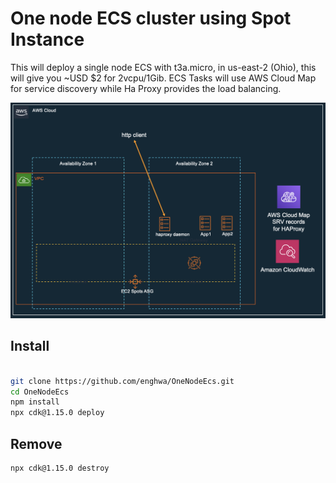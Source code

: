 # One node ECS cluster using Spot Instance 
This will deploy a single node ECS with t3a.micro, in us-east-2 (Ohio), this will give you ~USD $2 for 2vcpu/1Gib.
ECS Tasks will use AWS Cloud Map for service discovery while Ha Proxy provides the load balancing.

![Architecture diagram](images/architecture-1.png)

## Install
```bash

git clone https://github.com/enghwa/OneNodeEcs.git
cd OneNodeEcs
npm install
npx cdk@1.15.0 deploy

```

## Remove

```bash
npx cdk@1.15.0 destroy
```